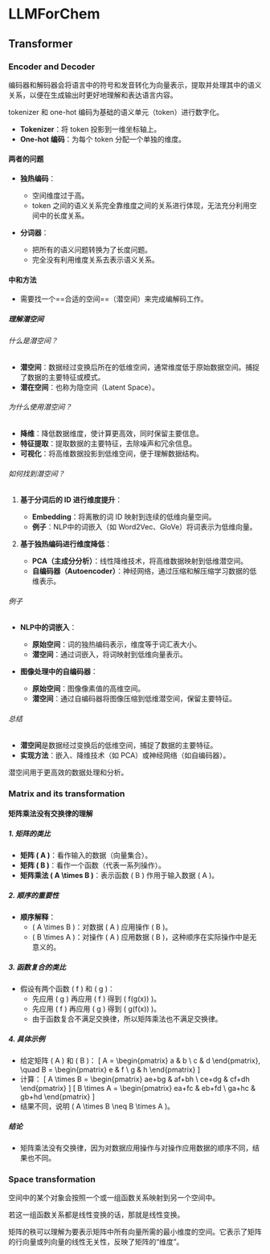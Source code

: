 # LLMForChem

## Transformer

### Encoder and Decoder
编码器和解码器会将语言中的符号和发音转化为向量表示，提取并处理其中的语义关系，以便在生成输出时更好地理解和表达语言内容。

tokenizer 和 one-hot 编码为基础的语义单元（token）进行数字化。

- **Tokenizer**：将 token 投影到一维坐标轴上。
- **One-hot 编码**：为每个 token 分配一个单独的维度。

#### 两者的问题
- **独热编码**：
  - 空间维度过于高。
  - token 之间的语义关系完全靠维度之间的关系进行体现，无法充分利用空间中的长度关系。

- **分词器**：
  - 把所有的语义问题转换为了长度问题。
  - 完全没有利用维度关系去表示语义关系。

#### 中和方法
- 需要找一个==合适的空间==（潜空间）来完成编解码工作。

##### 理解潜空间

###### 什么是潜空间？
- **潜空间**：数据经过变换后所在的低维空间，通常维度低于原始数据空间。捕捉了数据的主要特征或模式。
- **潜在空间**：也称为隐空间（Latent Space）。

###### 为什么使用潜空间？
- **降维**：降低数据维度，使计算更高效，同时保留主要信息。
- **特征提取**：提取数据的主要特征，去除噪声和冗余信息。
- **可视化**：将高维数据投影到低维空间，便于理解数据结构。

###### 如何找到潜空间？
1. **基于分词后的 ID 进行维度提升**：
   - **Embedding**：将离散的词 ID 映射到连续的低维向量空间。
   - **例子**：NLP中的词嵌入（如 Word2Vec、GloVe）将词表示为低维向量。

2. **基于独热编码进行维度降低**：
   - **PCA（主成分分析）**：线性降维技术，将高维数据映射到低维潜空间。
   - **自编码器（Autoencoder）**：神经网络，通过压缩和解压缩学习数据的低维表示。

###### 例子
- **NLP中的词嵌入**：
  - **原始空间**：词的独热编码表示，维度等于词汇表大小。
  - **潜空间**：通过词嵌入，将词映射到低维向量表示。

- **图像处理中的自编码器**：
  - **原始空间**：图像像素值的高维空间。
  - **潜空间**：通过自编码器将图像压缩到低维潜空间，保留主要特征。

###### 总结
- **潜空间**是数据经过变换后的低维空间，捕捉了数据的主要特征。
- **实现方法**：嵌入、降维技术（如 PCA）或神经网络（如自编码器）。

潜空间用于更高效的数据处理和分析。

### Matrix and its transformation

#### 矩阵乘法没有交换律的理解

##### 1. 矩阵的类比
- **矩阵 \( A \)**：看作输入的数据（向量集合）。
- **矩阵 \( B \)**：看作一个函数（代表一系列操作）。
- **矩阵乘法 \( A \times B \)**：表示函数 \( B \) 作用于输入数据 \( A \)。

##### 2. 顺序的重要性
- **顺序解释**：
  - \( A \times B \)：对数据 \( A \) 应用操作 \( B \)。
  - \( B \times A \)：对操作 \( A \) 应用数据 \( B \)，这种顺序在实际操作中是无意义的。

##### 3. 函数复合的类比
- 假设有两个函数 \( f \) 和 \( g \)：
  - 先应用 \( g \) 再应用 \( f \) 得到 \( f(g(x)) \)。
  - 先应用 \( f \) 再应用 \( g \) 得到 \( g(f(x)) \)。
  - 由于函数复合不满足交换律，所以矩阵乘法也不满足交换律。

##### 4. 具体示例
- 给定矩阵 \( A \) 和 \( B \)：
  \[
  A = \begin{pmatrix} a & b \\ c & d \end{pmatrix}, \quad B = \begin{pmatrix} e & f \\ g & h \end{pmatrix}
  \]
- 计算：
  \[
  A \times B = \begin{pmatrix} ae+bg & af+bh \\ ce+dg & cf+dh \end{pmatrix}
  \]
  \[
  B \times A = \begin{pmatrix} ea+fc & eb+fd \\ ga+hc & gb+hd \end{pmatrix}
  \]
- 结果不同，说明 \( A \times B \neq B \times A \)。

##### 结论
- 矩阵乘法没有交换律，因为对数据应用操作与对操作应用数据的顺序不同，结果也不同。

### Space transformation
空间中的某个对象会按照一个或一组函数关系映射到另一个空间中。

若这一组函数关系都是线性变换的话，那就是线性变换。

矩阵的秩可以理解为要表示矩阵中所有向量所需的最小维度的空间。它表示了矩阵的行向量或列向量的线性无关性，反映了矩阵的“维度”。